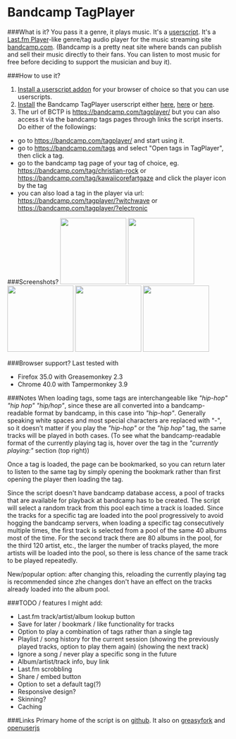 # Bandcamp TagPlayer

###What is it?
You pass it a genre, it plays music. It's a [userscript](https://greasyfork.org/en/help/installing-user-scripts). It's a [Last.fm Player](http://www.last.fm/listen/globaltags/delta%20blues)-like genre/tag audio player for the music streaming site [bandcamp.com](http://bandcamp.com). 
(Bandcamp is a pretty neat site where bands can publish and sell their music directly to their fans. You can listen to most music for free before deciding to support the musician and buy it).

###How to use it?
1. [Install a userscript addon](https://greasyfork.org/en/help/installing-user-scripts) for your browser of choice so that you can use userscripts. 
2. [Install](https://github.com/SLLABslevap/bandcamp-tagplayer/raw/master/BCTP.user.js) the Bandcamp TagPlayer userscript either [here](https://github.com/SLLABslevap/bandcamp-tagplayer/raw/master/BCTP.user.js), [here](https://greasyfork.org/en/scripts/7786-bandcamp-tagplayer) or [here](https://openuserjs.org/scripts/SLLABslevap/Bandcamp_TagPlayer).
3. The url of BCTP is https://bandcamp.com/tagplayer/ but you can also  access it via the bandcamp tags pages through links the script inserts. Do either of the followings:
 - go to https://bandcamp.com/tagplayer/ and start using it.
 - go to https://bandcamp.com/tags and select "Open tags in TagPlayer", then click a tag.
 - go to the bandcamp tag page of your tag of choice, eg. https://bandcamp.com/tag/christian-rock or https://bandcamp.com/tag/kawaiicorefartgaze and click the player icon by the tag
 - you can also load a tag in the player via url: https://bandcamp.com/tagplayer/?witchwave or https://bandcamp.com/tagplayer/?electronic


###Screenshots?
<a href="https://greasyfork.org/system/screenshots/screenshots/000/000/110/original/ff_player.png"><img src="https://greasyfork.org/system/screenshots/screenshots/000/000/110/original/ff_player.png" width="150px"></a>
<a href="https://greasyfork.org/system/screenshots/screenshots/000/000/111/original/ff_msg.png"><img src="https://greasyfork.org/system/screenshots/screenshots/000/000/111/original/ff_msg.png" width="150px"></a>
<a href="https://greasyfork.org/system/screenshots/screenshots/000/000/112/original/ff_player_default.png"><img src="https://greasyfork.org/system/screenshots/screenshots/000/000/112/original/ff_player_default.png" width="150px"></a>
<a href="https://greasyfork.org/system/screenshots/screenshots/000/000/113/original/chrome_player.png"><img src="https://greasyfork.org/system/screenshots/screenshots/000/000/113/original/chrome_player.png" width="150px"></a>
<a href="https://greasyfork.org/system/screenshots/screenshots/000/000/114/original/chrome_msg.png"><img src="https://greasyfork.org/system/screenshots/screenshots/000/000/114/original/chrome_msg.png" width="150px"></a>


###Browser support?
Last tested with
 - Firefox 35.0 with Greasemonkey 2.3
 - Chrome 40.0 with Tampermonkey  3.9

###Notes
 When loading tags, some tags are interchangeable like *"hip-hop"* *"hip hop"* *"hip/hop"*, since these are all converted into a bandcamp-readable format by bandcamp, in this case into *"hip-hop"*. Generally speaking white spaces and most special characters are replaced with "-", so it doesn't matter if you play the *"hip-hop"* or the *"hip hop"* tag, the same tracks will be played in both cases.
	(To see what the bandcamp-readable format of the currently playing tag is, hover over the tag in the *"currently playing:"* section (top right))
 
 Once a tag is loaded, the page can be bookmarked, so you can return later to listen to the same tag by simply opening the bookmark rather than first opening the player then loading the tag.

 Since the script doesn't have bandcamp database access, a pool of tracks  that are available for playback at bandcamp has to be created. The script will select a random track from this pool each time a track is loaded. Since the tracks for a specific tag are loaded into the pool progressively to avoid hogging the bandcamp servers, when loading a specific tag consecutively multiple times, the first track is selected from a pool of the same 40 albums most of the time. For the second track there are 80 albums in the pool, for the third 120 artist, etc., the larger the number of tracks played, the more artists will be loaded into the pool, so there is less chance of the same track to be played repeatedly.

 New/popular option: after changing this, reloading the currently playing tag is recommended since zhe changes don't have an effect on the tracks already loaded into the album pool.

###TODO / features I might add:
- Last.fm track/artist/album lookup button
- Save for later / bookmark / like functionality for tracks
- Option to play a combination of tags rather than a single tag
- Playlist / song history for the current session
(showing the previously played tracks, option to play them again)
(showing the next track)
- Ignore a song / never play a specific song in the future
- Album/artist/track info, buy link
- Last.fm scrobbling
- Share / embed button
- Option to set a default tag(?)
- Responsive design?
- Skinning?
- Caching

###Links
Primary home of the script is on [github](https://github.com/SLLABslevap/bandcamp-tagplayer). It also on [greasyfork](https://greasyfork.org/en/scripts/7786-bandcamp-tagplayer) and [openuserjs ](https://openuserjs.org/scripts/SLLABslevap/Bandcamp_TagPlayer)
